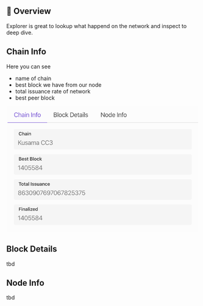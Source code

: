 ## 👀 Overview 

Explorer is great to lookup what happend on the network and inspect to deep dive.

## Chain Info

Here you can see 
* name of chain
* best block we have from our node
* total issuance rate of network
* best peer block

![ChainInfo](./assets/ChainInfo.png)

## Block Details 

tbd

## Node Info

tbd